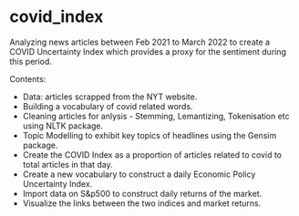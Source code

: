 # covid_index
Analyzing news articles between Feb 2021 to March 2022 to create a COVID Uncertainty Index which provides a proxy for the sentiment during this period.

Contents:

- Data: articles scrapped from the NYT website.
- Building a vocabulary of covid related words.
- Cleaning articles for anlysis - Stemming, Lemantizing, Tokenisation etc using NLTK package.
- Topic Modelling to exhibit key topics of headlines using the Gensim package.
- Create the COVID Index as a proportion of articles related to covid to total articles in that day.
- Create a new vocabulary to construct a daily Economic Policy Uncertainty Index.
- Import data on S&p500 to construct daily returns of the market.
- Visualize the links between the two indices and market returns. 
